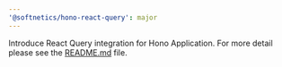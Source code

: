 ```yaml
---
'@softnetics/hono-react-query': major
---
```


Introduce React Query integration for Hono Application. For more detail please see the [README.md](https://github.com/softnetics/hono-react-query/blob/c32af09a57d877a588a93dc7e924f9b092c4ad20/README.md) file.
